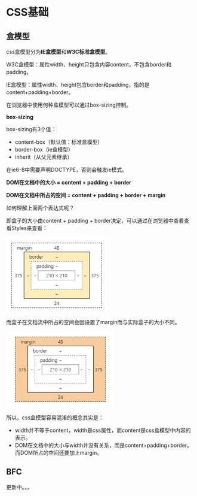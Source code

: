 # CSS基础

## 盒模型

css盒模型分为**IE盒模型**和**W3C标准盒模型**。

W3C盒模型：属性width、height只包含内容content，不包含border和padding。

IE盒模型：属性width、height包含border和padding，指的是content+padding+border。

在浏览器中使用何种盒模型可以通过box-sizing控制。

**box-sizing**

box-sizing有3个值：

- content-box（默认值：标准盒模型）
- border-box（ie盒模型）
- inherit（从父元素继承）

在ie6-8中需要声明DOCTYPE，否则会触发ie模式。

**DOM在文档中的大小 = content + padding + border**

**DOM在文档中所占的空间 = content + padding + border + margin**

如何理解上面两个表达式呢？

即盒子的大小由content + padding + border决定，可以通过在浏览器中查看查看Styles来查看：

![](../images/content-box.png)

而盒子在文档流中所占的空间会因设置了margin而与实际盒子的大小不同。

![](../images/margin-box.png)

所以，css盒模型容易混淆的概念其实是：

- width并不等于content，width是css属性，而content是css盒模型中内容的表示。
- DOM在文档中的大小与width并没有关系，而是content+padding+border。而DOM所占的空间还要加上margin。

## BFC






更新中。。。
